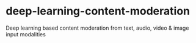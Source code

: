 # deep-learning-content-moderation
Deep learning based content moderation from text, audio, video &amp; image input modalities
